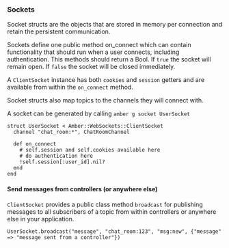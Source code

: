 ### Sockets

Socket structs are the objects that are stored in memory per connection and retain the persistent communication. 

Sockets define one public method on\_connect which can contain functionality that should run when a user connects, including authentication.  This methods should return a Bool. If `true`  the socket will remain open.  If `false` the socket will be closed immediately.  

A `ClientSocket` instance has both `cookies` and `session` getters and are available from within the `on_connect` method.

Socket structs also map topics to the channels they will connect with.

A socket can be generated by calling `amber g socket UserSocket`

```crystal
struct UserSocket < Amber::WebSockets::ClientSocket
  channel "chat_room:*", ChatRoomChannel

  def on_connect
    # self.session and self.cookies available here
    # do authentication here
    !self.session[:user_id].nil?
  end
end
```


#### Send messages from controllers (or anywhere else)

`ClientSocket` provides a public class method `broadcast` for publishing messages to all subscribers of a topic from within controllers or anywhere else in your application.

```crystal
UserSocket.broadcast("message", "chat_room:123", "msg:new", {"message" => "message sent from a controller"})
```
